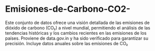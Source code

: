 # Emisiones-de-Carbono-CO2-
Este conjunto de datos ofrece una visión detallada de las emisiones de dióxido de carbono (CO₂) a nivel mundial, permitiendo el análisis de las tendencias históricas y los cambios recientes en las emisiones de los países. Proviene de data.gov.in y ha sido verificado para garantizar su precisión. Incluye datos anuales sobre las emisiones de CO₂ 
